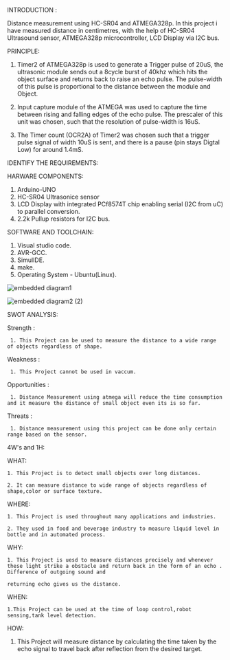 INTRODUCTION :

  Distance measurement using HC-SR04 and ATMEGA328p. In this project i have measured distance in centimetres, with the help of HC-SR04 Ultrasound sensor, ATMEGA328p microcontroller, LCD Display via I2C bus.

PRINCIPLE:

  1. Timer2 of ATMEGA328p is used to generate a Trigger pulse of 20uS, the ultrasonic module sends out a 8cycle burst of 40khz which hits the object surface and returns back to raise an echo pulse. The pulse-width of this pulse is proportional to the distance between the module and Object.

  2. Input capture module of the ATMEGA was used to capture the time between rising and falling edges of the echo pulse. The prescaler of this unit was chosen, such that the resolution of pulse-width is 16uS.

  3. The Timer count (OCR2A) of Timer2 was chosen such that a trigger pulse signal of width 10uS is sent, and there is a pause (pin stays Digtal Low) for around 1.4mS.

IDENTIFY THE REQUIREMENTS:

HARWARE COMPONENTS:

1. Arduino-UNO
2. HC-SR04 Ultrasonice sensor
3. LCD Display with integrated PCf8574T chip enabling serial (I2C from uC) to parallel conversion.
4. 2.2k Pullup resistors for I2C bus.

SOFTWARE AND TOOLCHAIN:

1. Visual studio code.
2. AVR-GCC. 
3. SimulIDE.
4. make.
5. Operating System - Ubuntu(Linux).

![embedded diagram1](https://user-images.githubusercontent.com/94234015/144241445-e5993a74-cfc1-4923-a743-5e430f84649d.jpg)

![embedded diagram2 (2)](https://user-images.githubusercontent.com/94234015/144241922-739fcd4b-5f17-44ea-84a3-a42e8c8f3095.jpg)

SWOT ANALYSIS:

  Strength :

     1. This Project can be used to measure the distance to a wide range of objects regardless of shape.

  Weakness :

     1. This Project cannot be used in vaccum.

  Opportunities :

     1. Distance Measurement using atmega will reduce the time consumption and it measure the distance of small object even its is so far.

  Threats :

     1. Distance measurement using this project can be done only certain range based on the sensor.


4W's and 1H:
  
  WHAT:
  
    1. This Project is to detect small objects over long distances.
    
    2. It can measure distance to wide range of objects regardless of shape,color or surface texture.
    
  WHERE:
    
    1. This Project is used throughout many applications and industries.
    
    2. They used in food and beverage industry to measure liquid level in bottle and in automated process.
    
  WHY:
   
    1. This Project is uesd to measure distances precisely and whenever these light strike a obstacle and return back in the form of an echo . Difference of outgoing sound and
    
    returning echo gives us the distance.
    
  WHEN:
  
    1.This Project can be used at the time of loop control,robot sensing,tank level detection.
    
  HOW:
   
   1. This Project  will measure distance  by calculating the time taken by the echo signal to travel back after reflection from the desired target.
    
